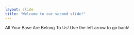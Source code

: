 ```yaml
---
layout: slide
title: "Welcome to our second slide!"
---
```

All Your Base Are Belong To Us!
Use the left arrow to go back!
